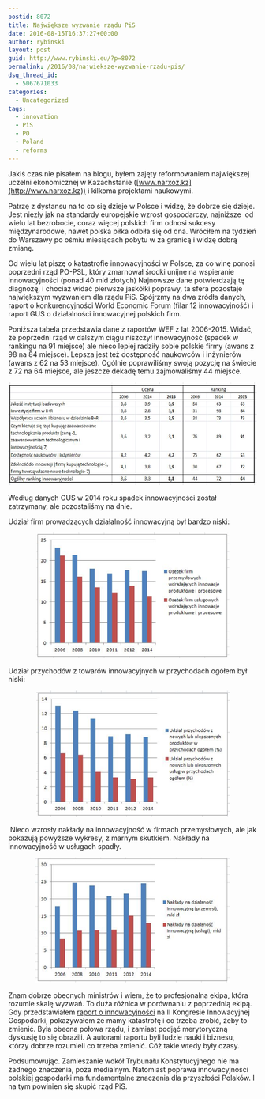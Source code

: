 ```yaml
---
postid: 8072
title: Największe wyzwanie rządu PiS
date: 2016-08-15T16:37:27+00:00
author: rybinski
layout: post
guid: http://www.rybinski.eu/?p=8072
permalink: /2016/08/najwieksze-wyzwanie-rzadu-pis/
dsq_thread_id:
  - 5067671033
categories:
  - Uncategorized
tags:
  - innovation
  - PiS
  - PO
  - Poland
  - reforms
---
```

Jakiś czas nie pisałem na blogu, byłem zajęty reformowaniem największej uczelni ekonomicznej w Kazachstanie ([www.narxoz.kz](http://www.narxoz.kz)) i kilkoma projektami naukowymi.

Patrzę z dystansu na to co się dzieje w Polsce i widzę, że dobrze się dzieje. Jest niezły jak na standardy europejskie wzrost gospodarczy, najniższe  od wielu lat bezrobocie, coraz więcej polskich firm odnosi sukcesy międzynarodowe, nawet polska piłka odbiła się od dna. Wróciłem na tydzień do Warszawy po ośmiu miesiącach pobytu w za granicą i widzę dobrą zmianę.

Od wielu lat piszę o katastrofie innowacyjności w Polsce, za co winę ponosi poprzedni rząd PO-PSL, który zmarnował środki unijne na wspieranie innowacyjności (ponad 40 mld złotych) Najnowsze dane potwierdzają tę diagnozę, i chociaż widać pierwsze jaskółki poprawy, ta sfera pozostaje największym wyzwaniem dla rządu PiS. Spójrzmy na dwa źródła danych, raport o konkurencyjności World Economic Forum (filar 12 innowacyjność) i raport GUS o działalności innowacyjnej polskich firm.

Poniższa tabela przedstawia dane z raportów WEF z lat 2006-2015. Widać, że poprzedni rząd w dalszym ciągu niszczył innowacyjność (spadek w rankingu na 91 miejsce) ale nieco lepiej radziły sobie polskie firmy (awans z 98 na 84 miejsce). Lepsza jest też dostępność naukowców i inżynierów (awans z 62 na 53 miejsce). Ogólnie poprawiliśmy swoją pozycję na świecie z 72 na 64 miejsce, ale jeszcze dekadę temu zajmowaliśmy 44 miejsce.

[<img class="wp-image-8074 alignleft" title="Innowacyjnosc_WEF_2015" src="/uploads/2016/08/Innowacyjnosc_WEF_20151.jpg" alt="" width="580" height="208" />](/uploads/2016/08/Innowacyjnosc_WEF_20151.jpg)

Według danych GUS w 2014 roku spadek innowacyjności został zatrzymany, ale pozostaliśmy na dnie.

Udział firm prowadzących działalność innowacyjną był bardzo niski:

<p style="text-align: center;">
  <a href="/uploads/2016/08/Odsetek_firm_innowacyjnych_2014.jpg"><img class=" wp-image-8075 aligncenter" title="Odsetek_firm_innowacyjnych_2014" src="/uploads/2016/08/Odsetek_firm_innowacyjnych_2014.jpg" alt="" width="391" height="254" /></a>
</p>

Udział przychodów z towarów innowacyjnych w przychodach ogółem był niski:

<p style="text-align: center;">
   <a href="/uploads/2016/08/Udzial_innowacji_w_sprzedazy_2014.jpg"><img class=" wp-image-8077 aligncenter" title="Udzial_innowacji_w_sprzedazy_2014" src="/uploads/2016/08/Udzial_innowacji_w_sprzedazy_2014.jpg" alt="" width="393" height="256" /></a>
</p>

 Nieco wzrosły nakłady na innowacyjność w firmach przemysłowych, ale jak pokazują powyższe wykresy, z marnym skutkiem. Nakłady na innowacyjność w usługach spadły.

<p style="text-align: center;">
  <a href="/uploads/2016/08/Naklady_na_innowacyjnosc_2014.jpg"><img class=" wp-image-8078 aligncenter" title="Naklady_na_innowacyjnosc_2014" src="/uploads/2016/08/Naklady_na_innowacyjnosc_2014.jpg" alt="" width="394" height="253" /></a>
</p>

Znam dobrze obecnych ministrów i wiem, że to profesjonalna ekipa, która rozumie skalę wyzwań. To duża różnica w porównaniu z poprzednią ekipą. Gdy przedstawiałem [raport o innowacyjności](http://2011.kongresig.pl/aktualnoci/84-raport-o-innowacyjnoci-polskiej-gospodarki.html) na II Kongresie Innowacyjnej Gospodarki, pokazywałem że mamy katastrofę i co trzeba zrobić, żeby to zmienić. Była obecna połowa rządu, i zamiast podjąć merytoryczną dyskusję to się obrazili. A autorami raportu byli ludzie nauki i biznesu, którzy dobrze rozumieli co trzeba zmienić. Cóż takie wtedy były czasy.

Podsumowując. Zamieszanie wokół Trybunału Konstytucyjnego nie ma żadnego znaczenia, poza medialnym. Natomiast poprawa innowacyjności polskiej gospodarki ma fundamentalne znaczenia dla przyszłości Polaków. I na tym powinien się skupić rząd PiS.
